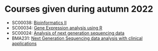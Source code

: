 # Courses given during autumn 2022

  * SC00038: [Bioinformatics II](https://github.com/bcfgothenburg/HT23/wiki/Bioinformatics-II)
  * SC00034: [Gene Expression analysis using R](https://github.com/bcfgothenburg/HT23/wiki/Gene-expression-analysis-using-R)
  * SC00024: [Analysis of next generation sequencing data](https://github.com/bcfgothenburg/HT22/wiki/Analysis-of-next-generation-sequencing-data)
  * BMA231:  [Next Generation Sequencing data analysis with clinical applications](https://github.com/bcfgothenburg/HT23/wiki/Next-Generation-Sequencing-data-analysis-with-clinical-applications) 

 
